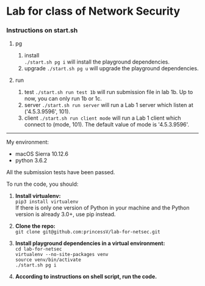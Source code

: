 # Lab for class of Network Security


### Instructions on start.sh

1. pg
    1. install  
    `./start.sh pg i` will install the playground dependencies.
    2. upgrade
    `./start.sh pg u` will upgrade the playground dependencies.

2. run
    1. test
    `./start.sh run test 1b` will run submission file in lab 1b. Up to now, you can only run 1b or 1c.
    2. server
    `./start.sh run server` will run a Lab 1 server which listen at ('4.5.3.9596', 101).
    3. client
    `./start.sh run client mode` will run a Lab 1 client which connect to (mode, 101). The default value of mode is '4.5.3.9596'.

---

My environment:  
- macOS Sierra 10.12.6
- python 3.6.2

All the submission tests have been passed.

To run the code, you should:  

1. **Install virtualenv:**  
 `pip3 install virtualenv`  
   If there is only one version of Python in your machine and the Python version is already 3.0+, use pip instead.  

2. **Clone the repo:**  
 `git clone git@github.com:princessV/lab-for-netsec.git`

3. **Install playground dependencies in a virtual environment:**  
    `cd lab-for-netsec`  
    `virtualenv --no-site-packages venv`  
    `source venv/bin/activate`  
    `./start.sh pg i`  

4. **According to instructions on shell script, run the code.**